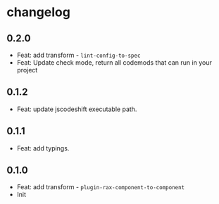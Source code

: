 # changelog

## 0.2.0

- Feat: add transform - `lint-config-to-spec`
- Feat: Update check mode, return all codemods that can run in your project
## 0.1.2

- Feat: update jscodeshift executable path.

## 0.1.1

- Feat: add typings.

## 0.1.0

- Feat: add transform - `plugin-rax-component-to-component`
- Init
